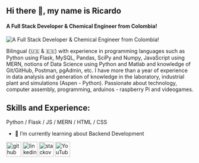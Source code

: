 ## Hi there 👋, my name is Ricardo
#### A Full Stack Developer & Chemical Engineer from Colombia!
![A Full Stack Developer & Chemical Engineer from Colombia!](https://media-exp1.licdn.com/dms/image/C5616AQFERaxyn7uMEg/profile-displaybackgroundimage-shrink_350_1400/0/1624571383784?e=1672876800&v=beta&t=dIksQi4m8VL_T8Qiiay1UMt97IvWSRsz7jofRMN6DaI)

Bilingual (🇺🇸 & 🇪🇸) with experience in programming languages such as Python using Flask, MySQL, Pandas, SciPy and Numpy, JavaScript using MERN, notions of Data Science using Python and Matlab and knowledge of Git/GitHub, Postman, pgAdmin, etc.  I have more than a year of experience in data analysis and generation of knowledge in the laboratory, industrial plant and simulations (Aspen - Python). 
Passionate about technology, computer assembly, programming, arduinos - raspberry Pi and videogames.

## Skills and Experience:
Python / Flask / JS / MERN / HTML / CSS

- 🌱 I’m currently learning about Backend Development 

[<img src='https://cdn.jsdelivr.net/npm/simple-icons@3.0.1/icons/github.svg' alt='github' height='40'>](https://github.com/RicardoOVE)  [<img src='https://cdn.jsdelivr.net/npm/simple-icons@3.0.1/icons/linkedin.svg' alt='linkedin' height='40'>](https://www.linkedin.com/in/ricardo-ortiz-v/)  [<img src='https://cdn.jsdelivr.net/npm/simple-icons@3.0.1/icons/stackoverflow.svg' alt='stackoverflow' height='40'>](https://stackoverflow.com/users/19656186/sirrick)  [<img src='https://cdn.jsdelivr.net/npm/simple-icons@3.0.1/icons/youtube.svg' alt='YouTube' height='40'>](https://www.youtube.com/channel/MrRicortoz)  


<!--
**RicardoOVE/RicardoOVE** is a ✨ _special_ ✨ repository because its `README.md` (this file) appears on your GitHub profile.

Here are some ideas to get you started:

- 🔭 I’m currently working on ...
- 🌱 I’m currently learning ...
- 👯 I’m looking to collaborate on ...
- 🤔 I’m looking for help with ...
- 💬 Ask me about ...
- 📫 How to reach me: ...
- 😄 Pronouns: ...
- ⚡ Fun fact: ...
-->
